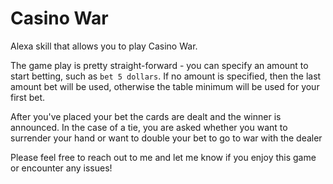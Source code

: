 # Casino War
Alexa skill that allows you to play Casino War.

The game play is pretty straight-forward - you can specify an amount to start betting, such as `bet 5 dollars`. If no amount is specified,
then the last amount bet will be used, otherwise the table minimum will be used for your first bet.

After you've placed your bet the cards are dealt and the winner is announced.  In the case of a tie, you are asked whether you want to surrender your hand or want to double your bet to go to war with the dealer

Please feel free to reach out to me and let me know if you enjoy this game or encounter any issues!